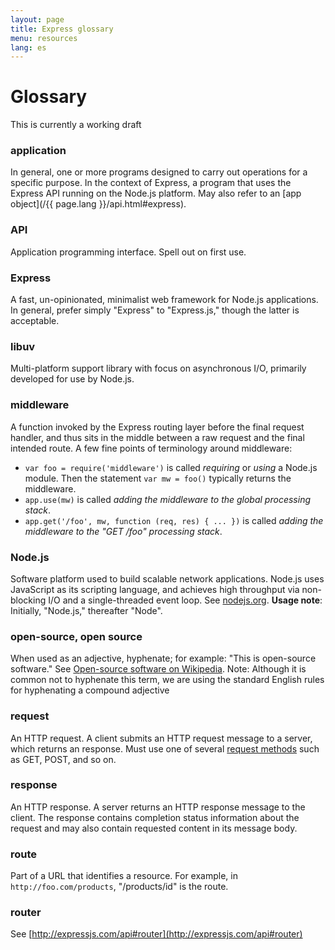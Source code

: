 ```yaml
---
layout: page
title: Express glossary
menu: resources
lang: es
---
```


# Glossary

<div class="doc-box doc-warn">This is currently a working draft</div>

### application

In general, one or more programs designed to carry out operations for a specific purpose.  In the context of Express, a program that uses the Express API running on the Node.js platform.  May also refer to an [app object](/{{ page.lang }}/api.html#express).

### API

Application programming interface.  Spell out on first use.

### Express

A fast, un-opinionated, minimalist web framework for Node.js applications.  In general, prefer simply "Express" to "Express.js," though the latter is acceptable.

### libuv

Multi-platform support library with focus on asynchronous I/O, primarily developed for use by Node.js.

### middleware

A function invoked by the Express routing layer before the final request handler, and thus sits in the middle between a raw request and the final intended route.  A few fine points of terminology around middleware:

  * `var foo = require('middleware')` is called _requiring_ or _using_ a Node.js module. Then the statement `var mw = foo()`  typically returns the middleware.
  * `app.use(mw)` is called _adding the middleware to the global processing stack_.
  * `app.get('/foo', mw, function (req, res) { ... })` is called _adding the middleware to the "GET /foo" processing stack_.

### Node.js

Software platform used to build scalable network applications. Node.js uses JavaScript as its scripting language, and achieves high throughput via non-blocking I/O and a single-threaded event loop.  See [nodejs.org](http://nodejs.org/). **Usage note**: Initially, "Node.js," thereafter "Node".

### open-source, open source

When used as an adjective, hyphenate; for example: "This is open-source software." See [Open-source software on Wikipedia](http://en.wikipedia.org/wiki/Open-source_software). Note: Although it is common not to hyphenate this term, we are using the standard English rules for hyphenating a compound adjective

### request

An HTTP request.  A client submits an HTTP request message to a server, which returns an response.  Must use one of several [request methods](https://en.wikipedia.org/wiki/Hypertext_Transfer_Protocol#Request_methods) such as GET, POST, and so on.

### response

An HTTP response. A server returns an HTTP response message to the client. The response contains completion status information about the request and may also contain requested content in its message body.

### route

Part of a URL that identifies a resource.  For example, in `http://foo.com/products`, "/products/id" is the route.

### router

See [http://expressjs.com/api#router](http://expressjs.com/api#router)
